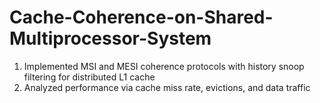 # Cache-Coherence-on-Shared-Multiprocessor-System 


1. Implemented MSI and MESI coherence protocols with history snoop filtering for distributed L1 cache
2. Analyzed performance via cache miss rate, evictions, and data traffic 
